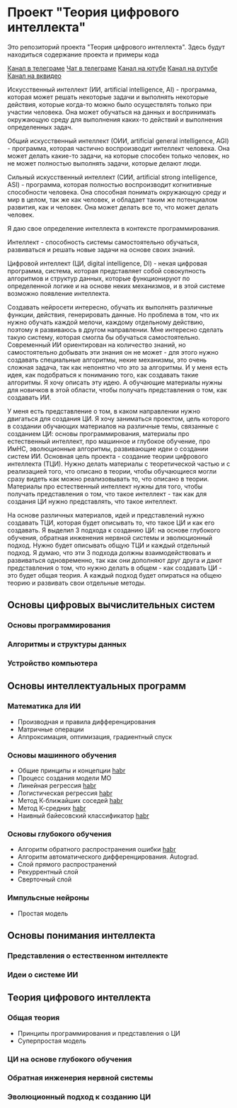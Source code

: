 # Проект "Теория цифрового интеллекта"
Это репозиторий проекта "Теория цифрового интеллекта". Здесь будут находиться содержание проекта и примеры кода

[Канал в телеграме](https://t.me/tdi_project_community_channel)
[Чат в телеграме](https://t.me/tdi_project_community_chat)
[Канал на ютубе](https://www.youtube.com/channel/UCUWcXMLtUQ5zbxW6ayXachw)
[Канал на рутубе](https://rutube.ru/channel/53541162/)
[Канал на вквидео](https://vkvideo.ru/@tdi_project_community)

Искусственный интеллект (ИИ, artificial intelligence, AI) - программа, которая может решать некоторые задачи и выполнять некоторые действия, которые когда-то можно было осуществлять только при участии человека. Она может обучаться на данных и воспринимать окружающую среду для выполнения каких-то действий и выполнения определенных задач.

Общий искусственный интеллект (ОИИ, artificial general intelligence, AGI) - программа, которая частично воспроизводит интеллект человека. Она может делать какие-то задачи, на которые способен только человек, но не может полностью выполнять задачи, которые делают люди.

Сильный искусственный интеллект (СИИ, artificial strong intelligence, ASI) - программа, которая полностью воспроизводит когнитивные способности человека. Она способная понимать окружающую среду и мир в целом, так же как человек, и обладает таким же потенциалом развития, как и человек. Она может делать все то, что может делать человек.

Я даю свое определение интеллекта в контексте программирования.

Интеллект - способность системы самостоятельно обучаться, развиваться и решать новые задачи на основе своих знаний.

Цифровой интеллект (ЦИ, digital intelligence, DI) - некая цифровая программа, система, которая представляет собой совокупность алгоритмов и структур данных, которые функционируют по определенной логике и на основе неких механизмов, и в этой системе возможно появление интеллекта.

Создавать нейросети интересно, обучать их выполнять различные функции, действия, генерировать данные. Но проблема в том, что их нужно обучать каждой мелочи, каждому отдельному действию, поэтому я развиваюсь в другом направлении. Мне интересно сделать такую систему, которая смогла бы обучаться самостоятельно. Современный ИИ ориентирован на количество знаний, но самостоятельно добывать эти знания он не может - для этого нужно создавать специальные алгоритмы, некие механизмы, это очень сложная задача, так как непонятно что это за алгоритмы. И у меня есть идея, как подобраться к пониманию того, как создавать такие алгоритмы. Я хочу описать эту идею. А обучающие материалы нужны для новичков в этой области, чтобы получать представления о том, как создавать ИИ.

У меня есть представление о том, в каком направлении нужно двигаться для создания ЦИ. Я хочу заниматься проектом, цель которого в создании обучающих материалов на различные темы, связанные с созданием ЦИ: основы программирования, материалы про естественный интеллект, про машинное и глубокое обучение, про ИмНС, эволюционные алгоритмы, развивающие идеи о создании систем ИИ. Основная цель проекта - создание теории цифрового интеллекта (ТЦИ). Нужно делать материалы с теоретической частью и с реализацией того, что описано в теории, чтобы обучающиеся могли сразу видеть как можно реализовывать то, что описано в теории. Материалы про естественный интеллект нужны для того, чтобы получать представления о том, что такое интеллект - так как для создания ЦИ нужно представлять, что такое интеллект.

На основе различных материалов, идей и представлений нужно создавать ТЦИ, которая будет описывать то, что такое ЦИ и как его создавать. Я выделил 3 подхода к созданию ЦИ: на основе глубокого обучения, обратная инженения нервной системы и эволюционный подход. Нужно будет описывать общую ТЦИ и каждый отдельный подход. Я думаю, что эти 3 подхода должны взаимодействовать и развиваться одновременно, так как они дополняют друг друга и дают представления о том, что нужно делать в общем - как создавать ЦИ - это будет общая теория. А каждый подход будет опираться на общею теорию и развивать свои отдельные методы.

## Основы цифровых вычислительных систем
### Основы программирования
### Алгоритмы и структуры данных
### Устройство компьютера

## Основы интеллектуальных программ
### Математика для ИИ
- Производная и правила дифференцирования
- Матричные операции
- Аппроксимация, оптимизация, градиентный спуск
### Основы машинного обучения
- Общие принципы и концепции [habr](https://habr.com/ru/articles/862704/)
- Процесс создания модели МО
- Линейная регрессия [habr](https://habr.com/ru/articles/863194/)
- Логистическая регрессия [habr](https://habr.com/ru/articles/864890/)
- Метод К-ближайших соседей [habr](https://habr.com/ru/articles/866636/)
- Метод К-средних [habr](https://habr.com/ru/articles/868542/)
- Наивный байесовский классификатор [habr](https://habr.com/ru/articles/870718/)
### Основы глубокого обучения
- Алгоритм обратного распространения ошибки [habr](https://habr.com/ru/articles/871648/)
- Алгоритм автоматического дифференцирования. Autograd.
- Слой прямого распространений
- Рекуррентный слой
- Сверточный слой
### Импульсные нейроны
- Простая модель

## Основы понимания интеллекта
### Представления о естественном интеллекте
### Идеи о системе ИИ

## Теория цифрового интеллекта
### Общая теория
- Принципы программирования и представления о ЦИ
- Суперпростая модель
### ЦИ на основе глубокого обучения
### Обратная инженерия нервной системы
### Эволюционный подход к созданию ЦИ



